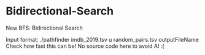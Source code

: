 # Bidirectional-Search
New BFS: Bidirectional Search

Input format: ./pathfinder imdb_2019.tsv u random_pairs.tsv outputFileName
Check how fast this can be!
No source code here to avoid AI :(
